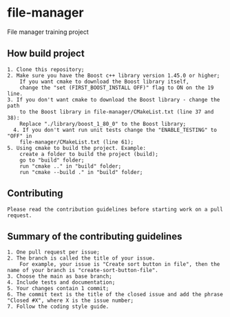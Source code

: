 # file-manager

File manager training project

## How build project

    1. Clone this repository;
    2. Make sure you have the Boost c++ library version 1.45.0 or higher;
		If you want cmake to download the Boost library itself, 
		change the "set (FIRST_BOOST_INSTALL OFF)" flag to ON on the 19 line.
    3. If you don't want cmake to download the Boost library - сhange the path 
		to the Boost library in file-manager/CMakeList.txt (line 37 and 38):
        Replace "./library/boost_1_80_0" to the Boost library;
	  4. If you don't want run unit tests change the "ENABLE_TESTING" to "OFF" in 
		file-manager/CMakeList.txt (line 61);
    5. Using cmake to build the project. Example: 
        create a folder to build the project (build);
        go to "build" folder;
        run "cmake .." in "build" folder;
        run "cmake --build ." in "build" folder;

## Contributing

    Please read the contribution guidelines before starting work on a pull request.

## Summary of the contributing guidelines

    1. One pull request per issue;
	2. The branch is called the title of your issue. 
		For example, your issue is "Create sort button in file", then the name of your branch is "create-sort-button-file".
    3. Choose the main as base branch;
    4. Include tests and documentation;
    5. Your changes contain 1 commit;
    6. The commit text is the title of the closed issue and add the phrase "Closed #X", where X is the issue number;
    7. Follow the coding style guide.
